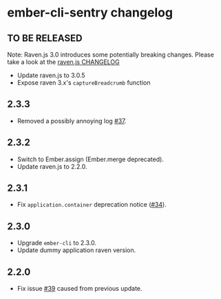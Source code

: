 # ember-cli-sentry changelog

## TO BE RELEASED

Note: Raven.js 3.0 introduces some potentially breaking changes. Please take a
look at the [raven.js CHANGELOG](
https://github.com/getsentry/raven-js/blob/master/CHANGELOG.md#300 )

- Update raven.js to 3.0.5
- Expose raven 3.x's `captureBreadcrumb` function

## 2.3.3

- Removed a possibly annoying log [#37](https://github.com/damiencaselli/ember-cli-sentry/pull/47).

## 2.3.2

- Switch to Ember.assign (Ember.merge deprecated).
- Update raven.js to 2.2.0.

## 2.3.1

- Fix `application.container` deprecation notice ([#34](https://github.com/damiencaselli/ember-cli-sentry/issues/34)).

## 2.3.0

- Upgrade `ember-cli` to 2.3.0.
- Update dummy application raven version.

## 2.2.0

- Fix issue [#39](https://github.com/damiencaselli/ember-cli-sentry/issues/39) caused from previous update.
